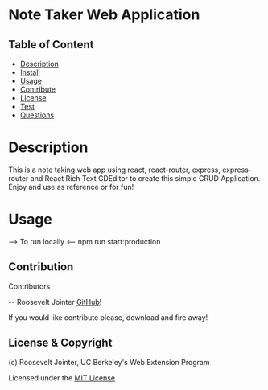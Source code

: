 
# Note Taker Web Application

## Table of Content 

* [Description](#description)
* [Install](#install)
* [Usage](#usage)
* [Contribute](#contribute)
* [License](#license)
* [Test](#test)
* [Questions](#questions)

# Description

This is a note taking web app using react, react-router, express, express-router and React Rich Text CDEditor to create this simple CRUD Application. Enjoy and use as reference or for fun!


# Usage

--> To run locally <--
npm run start:production

## Contribution

Contributors 

-- Roosevelt Jointer [GitHub](https://github.com/rjointer2)!

If you would like contribute please, download and fire away!

## License & Copyright

(c) Roosevelt Jointer, UC Berkeley's Web Extension Program

Licensed under the [MIT License](LICENSE)